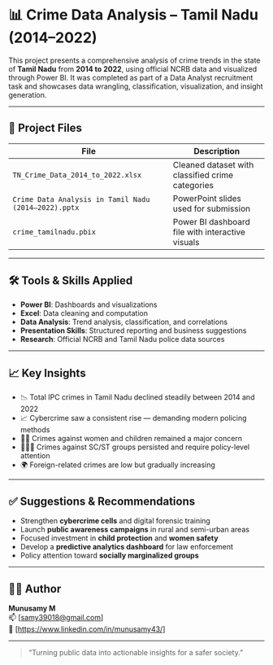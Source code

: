 # 📊 Crime Data Analysis – Tamil Nadu (2014–2022)

This project presents a comprehensive analysis of crime trends in the state of **Tamil Nadu** from **2014 to 2022**, using official NCRB data and visualized through Power BI. It was completed as part of a Data Analyst recruitment task and showcases data wrangling, classification, visualization, and insight generation.

---

## 📁 Project Files

| File | Description |
|------|-------------|
| `TN_Crime_Data_2014_to_2022.xlsx` | Cleaned dataset with classified crime categories |
| `Crime Data Analysis in Tamil Nadu (2014–2022).pptx` | PowerPoint slides used for submission |
| `crime_tamilnadu.pbix` | Power BI dashboard file with interactive visuals |

---

## 🛠️ Tools & Skills Applied

- **Power BI**: Dashboards and visualizations
- **Excel**: Data cleaning and computation
- **Data Analysis**: Trend analysis, classification, and correlations
- **Presentation Skills**: Structured reporting and business suggestions
- **Research**: Official NCRB and Tamil Nadu police data sources

---

## 📈 Key Insights

- 📉 Total IPC crimes in Tamil Nadu declined steadily between 2014 and 2022
- 📈 Cybercrime saw a consistent rise — demanding modern policing methods
- 👩‍🦰 Crimes against women and children remained a major concern
- 🧑‍🤝‍🧑 Crimes against SC/ST groups persisted and require policy-level attention
- 🌍 Foreign-related crimes are low but gradually increasing

---

## ✅ Suggestions & Recommendations

- Strengthen **cybercrime cells** and digital forensic training
- Launch **public awareness campaigns** in rural and semi-urban areas
- Focused investment in **child protection** and **women safety**
- Develop a **predictive analytics dashboard** for law enforcement
- Policy attention toward **socially marginalized groups**

---


## 🙋‍♂️ Author

**Munusamy M**  
📫 [samy39018@gmail.com]  
🔗 [https://www.linkedin.com/in/munusamy43/]

---

> “Turning public data into actionable insights for a safer society.”
